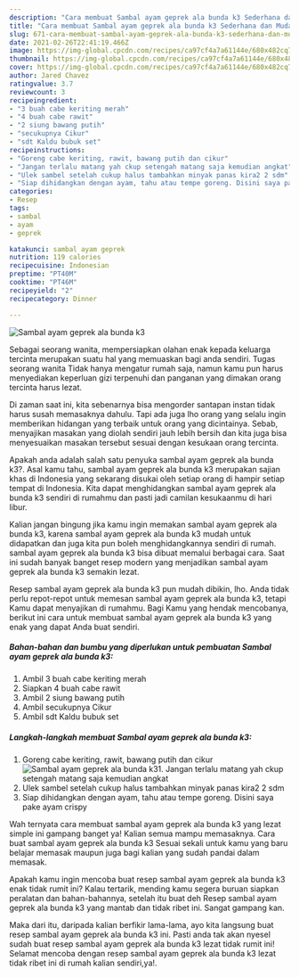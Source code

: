 ```yaml
---
description: "Cara membuat Sambal ayam geprek ala bunda k3 Sederhana dan Mudah Dibuat"
title: "Cara membuat Sambal ayam geprek ala bunda k3 Sederhana dan Mudah Dibuat"
slug: 671-cara-membuat-sambal-ayam-geprek-ala-bunda-k3-sederhana-dan-mudah-dibuat
date: 2021-02-26T22:41:19.466Z
image: https://img-global.cpcdn.com/recipes/ca97cf4a7a61144e/680x482cq70/sambal-ayam-geprek-ala-bunda-k3-foto-resep-utama.jpg
thumbnail: https://img-global.cpcdn.com/recipes/ca97cf4a7a61144e/680x482cq70/sambal-ayam-geprek-ala-bunda-k3-foto-resep-utama.jpg
cover: https://img-global.cpcdn.com/recipes/ca97cf4a7a61144e/680x482cq70/sambal-ayam-geprek-ala-bunda-k3-foto-resep-utama.jpg
author: Jared Chavez
ratingvalue: 3.7
reviewcount: 3
recipeingredient:
- "3 buah cabe keriting merah"
- "4 buah cabe rawit"
- "2 siung bawang putih"
- "secukupnya Cikur"
- "sdt Kaldu bubuk set"
recipeinstructions:
- "Goreng cabe keriting, rawit, bawang putih dan cikur"
- "Jangan terlalu matang yah ckup setengah matang saja kemudian angkat"
- "Ulek sambel setelah cukup halus tambahkan minyak panas kira2 2 sdm"
- "Siap dihidangkan dengan ayam, tahu atau tempe goreng. Disini saya pake ayam crispy"
categories:
- Resep
tags:
- sambal
- ayam
- geprek

katakunci: sambal ayam geprek 
nutrition: 119 calories
recipecuisine: Indonesian
preptime: "PT40M"
cooktime: "PT46M"
recipeyield: "2"
recipecategory: Dinner

---
```



![Sambal ayam geprek ala bunda k3](https://img-global.cpcdn.com/recipes/ca97cf4a7a61144e/680x482cq70/sambal-ayam-geprek-ala-bunda-k3-foto-resep-utama.jpg)

Sebagai seorang wanita, mempersiapkan olahan enak kepada keluarga tercinta merupakan suatu hal yang memuaskan bagi anda sendiri. Tugas seorang  wanita Tidak hanya mengatur rumah saja, namun kamu pun harus menyediakan keperluan gizi terpenuhi dan panganan yang dimakan orang tercinta harus lezat.

Di zaman  saat ini, kita sebenarnya bisa mengorder santapan instan tidak harus susah memasaknya dahulu. Tapi ada juga lho orang yang selalu ingin memberikan hidangan yang terbaik untuk orang yang dicintainya. Sebab, menyajikan masakan yang diolah sendiri jauh lebih bersih dan kita juga bisa menyesuaikan masakan tersebut sesuai dengan kesukaan orang tercinta. 



Apakah anda adalah salah satu penyuka sambal ayam geprek ala bunda k3?. Asal kamu tahu, sambal ayam geprek ala bunda k3 merupakan sajian khas di Indonesia yang sekarang disukai oleh setiap orang di hampir setiap tempat di Indonesia. Kita dapat menghidangkan sambal ayam geprek ala bunda k3 sendiri di rumahmu dan pasti jadi camilan kesukaanmu di hari libur.

Kalian jangan bingung jika kamu ingin memakan sambal ayam geprek ala bunda k3, karena sambal ayam geprek ala bunda k3 mudah untuk didapatkan dan juga kita pun boleh menghidangkannya sendiri di rumah. sambal ayam geprek ala bunda k3 bisa dibuat memalui berbagai cara. Saat ini sudah banyak banget resep modern yang menjadikan sambal ayam geprek ala bunda k3 semakin lezat.

Resep sambal ayam geprek ala bunda k3 pun mudah dibikin, lho. Anda tidak perlu repot-repot untuk memesan sambal ayam geprek ala bunda k3, tetapi Kamu dapat menyajikan di rumahmu. Bagi Kamu yang hendak mencobanya, berikut ini cara untuk membuat sambal ayam geprek ala bunda k3 yang enak yang dapat Anda buat sendiri.

<!--inarticleads1-->

##### Bahan-bahan dan bumbu yang diperlukan untuk pembuatan Sambal ayam geprek ala bunda k3:

1. Ambil 3 buah cabe keriting merah
1. Siapkan 4 buah cabe rawit
1. Ambil 2 siung bawang putih
1. Ambil secukupnya Cikur
1. Ambil sdt Kaldu bubuk set




<!--inarticleads2-->

##### Langkah-langkah membuat Sambal ayam geprek ala bunda k3:

1. Goreng cabe keriting, rawit, bawang putih dan cikur
<img src="https://img-global.cpcdn.com/steps/b7c3da78f5141803/160x128cq70/sambal-ayam-geprek-ala-bunda-k3-langkah-memasak-1-foto.jpg" alt="Sambal ayam geprek ala bunda k3">1. Jangan terlalu matang yah ckup setengah matang saja kemudian angkat
1. Ulek sambel setelah cukup halus tambahkan minyak panas kira2 2 sdm
1. Siap dihidangkan dengan ayam, tahu atau tempe goreng. Disini saya pake ayam crispy




Wah ternyata cara membuat sambal ayam geprek ala bunda k3 yang lezat simple ini gampang banget ya! Kalian semua mampu memasaknya. Cara buat sambal ayam geprek ala bunda k3 Sesuai sekali untuk kamu yang baru belajar memasak maupun juga bagi kalian yang sudah pandai dalam memasak.

Apakah kamu ingin mencoba buat resep sambal ayam geprek ala bunda k3 enak tidak rumit ini? Kalau tertarik, mending kamu segera buruan siapkan peralatan dan bahan-bahannya, setelah itu buat deh Resep sambal ayam geprek ala bunda k3 yang mantab dan tidak ribet ini. Sangat gampang kan. 

Maka dari itu, daripada kalian berfikir lama-lama, ayo kita langsung buat resep sambal ayam geprek ala bunda k3 ini. Pasti anda tak akan nyesel sudah buat resep sambal ayam geprek ala bunda k3 lezat tidak rumit ini! Selamat mencoba dengan resep sambal ayam geprek ala bunda k3 lezat tidak ribet ini di rumah kalian sendiri,ya!.

